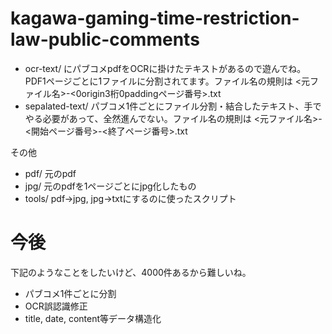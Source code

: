 # kagawa-gaming-time-restriction-law-public-comments


 - ocr-text/ にパブコメpdfをOCRに掛けたテキストがあるので遊んでね。PDF1ページごとに1ファイルに分割されてます。ファイル名の規則は <元ファイル名>-<0origin3桁0paddingページ番号>.txt
 - sepalated-text/ パブコメ1件ごとにファイル分割・結合したテキスト、手でやる必要があって、全然進んでない。ファイル名の規則は <元ファイル名>-<開始ページ番号>-<終了ページ番号>.txt

その他
 - pdf/ 元のpdf
 - jpg/ 元のpdfを1ページごとにjpg化したもの
 - tools/ pdf->jpg, jpg->txtにするのに使ったスクリプト

# 今後

下記のようなことをしたいけど、4000件あるから難しいね。

 - パブコメ1件ごとに分割
 - OCR誤認識修正
 - title, date, content等データ構造化
